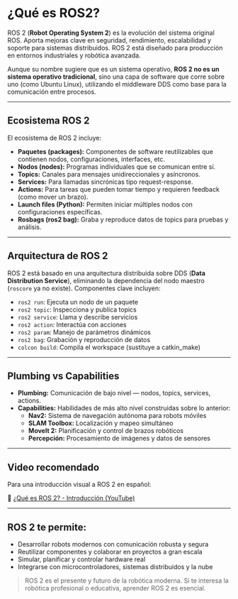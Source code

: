 # ¿Qué es ROS2?

ROS 2 (**Robot Operating System 2**) es la evolución del sistema original ROS. Aporta mejoras clave en seguridad, rendimiento, escalabilidad y soporte para sistemas distribuidos. ROS 2 está diseñado para producción en entornos industriales y robótica avanzada.

Aunque su nombre sugiere que es un sistema operativo, **ROS 2 no es un sistema operativo tradicional**, sino una capa de software que corre sobre uno (como Ubuntu Linux), utilizando el middleware DDS como base para la comunicación entre procesos.

---

## Ecosistema ROS 2

El ecosistema de ROS 2 incluye:

- **Paquetes (packages):** Componentes de software reutilizables que contienen nodos, configuraciones, interfaces, etc.
- **Nodos (nodes):** Programas individuales que se comunican entre sí.
- **Topics:** Canales para mensajes unidireccionales y asíncronos.
- **Services:** Para llamadas sincrónicas tipo request-response.
- **Actions:** Para tareas que pueden tomar tiempo y requieren feedback (como mover un brazo).
- **Launch files (Python):** Permiten iniciar múltiples nodos con configuraciones específicas.
- **Rosbags (ros2 bag):** Graba y reproduce datos de topics para pruebas y análisis.

---

## Arquitectura de ROS 2

ROS 2 está basado en una arquitectura distribuida sobre DDS (**Data Distribution Service**), eliminando la dependencia del nodo maestro (`roscore` ya no existe). Componentes clave incluyen:

- `ros2 run`: Ejecuta un nodo de un paquete
- `ros2 topic`: Inspecciona y publica topics
- `ros2 service`: Llama y describe servicios
- `ros2 action`: Interactúa con acciones
- `ros2 param`: Manejo de parámetros dinámicos
- `ros2 bag`: Grabación y reproducción de datos
- `colcon build`: Compila el workspace (sustituye a catkin_make)

---

## Plumbing vs Capabilities

- **Plumbing:** Comunicación de bajo nivel — nodos, topics, services, actions.
- **Capabilities:** Habilidades de más alto nivel construidas sobre lo anterior:
  - **Nav2:** Sistema de navegación autónoma para robots móviles
  - **SLAM Toolbox:** Localización y mapeo simultáneo
  - **MoveIt 2:** Planificación y control de brazos robóticos
  - **Percepción:** Procesamiento de imágenes y datos de sensores

---

## Video recomendado

Para una introducción visual a ROS 2 en español:

🔗 [¿Qué es ROS 2? - Introducción (YouTube)](https://www.youtube.com/watch?v=v3dcy6UEN7g)

---

## ROS 2 te permite:

- Desarrollar robots modernos con comunicación robusta y segura
- Reutilizar componentes y colaborar en proyectos a gran escala
- Simular, planificar y controlar hardware real
- Integrarse con microcontroladores, sistemas distribuidos y la nube

> ROS 2 es el presente y futuro de la robótica moderna. Si te interesa la robótica profesional o educativa, aprender ROS 2 es esencial.